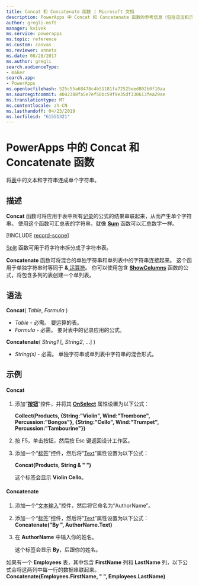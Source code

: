 ```yaml
---
title: Concat 和 Concatenate 函数 | Microsoft 文档
description: PowerApps 中 Concat 和 Concatenate 函数的参考信息（包括语法和示例）
author: gregli-msft
manager: kvivek
ms.service: powerapps
ms.topic: reference
ms.custom: canvas
ms.reviewer: anneta
ms.date: 08/28/2017
ms.author: gregli
search.audienceType:
- maker
search.app:
- PowerApps
ms.openlocfilehash: 525c55a68478c4b51181fa72525eed802b0f10aa
ms.sourcegitcommit: 4042388fa5e7ef50bc59f9e35df330613fea29ae
ms.translationtype: MT
ms.contentlocale: zh-CN
ms.lasthandoff: 04/23/2019
ms.locfileid: "61551321"
---
```

# <a name="concat-and-concatenate-functions-in-powerapps"></a>PowerApps 中的 Concat 和 Concatenate 函数
将[表](../working-with-tables.md)中的文本和字符串连成单个字符串。

## <a name="description"></a>描述
**Concat** 函数可将应用于表中所有[记录](../working-with-tables.md#records)的公式的结果串联起来，从而产生单个字符串。 使用这个函数可汇总表的字符串，就像 **[Sum](function-aggregates.md)** 函数可以汇总数字一样。

[!INCLUDE [record-scope](../../../includes/record-scope.md)]

[Split](function-split.md) 函数可用于将字符串拆分成子字符串表。

**Concatenate** 函数可将混合的单独字符串和单列表中的字符串连接起来。 这个函用于单独字符串时等同于 **&**[ 运算符](operators.md)。 你可以使用包含 **[ShowColumns](function-table-shaping.md)** 函数的公式，将包含多列的表创建一个单列表。

## <a name="syntax"></a>语法
**Concat**( *Table*, *Formula* )

* *Table* - 必需。  要运算的表。
* *Formula* - 必需。  要对表中的记录应用的公式。

**Concatenate**( *String1* [, *String2*, ...] )

* *String(s)* - 必需。  单独字符串或单列表中字符串的混合形式。

## <a name="examples"></a>示例
#### <a name="concat"></a>Concat
1. 添加“**[按钮](../controls/control-button.md)**”控件，并将其 **[OnSelect](../controls/properties-core.md)** 属性设置为以下公式：
   
    **Collect(Products, {String:"Violin", Wind:"Trombone", Percussion:"Bongos"}, {String:"Cello", Wind:"Trumpet", Percussion:"Tambourine"})**
2. 按 F5，单击按钮，然后按 Esc 键返回设计工作区。
3. 添加一个“[标签](../controls/control-text-box.md)”控件，然后将“[Text](../controls/properties-core.md)”属性设置为以下公式：
   
    **Concat(Products, String & " ")**
   
    这个标签会显示 **Violin Cello**。

#### <a name="concatenate"></a>Concatenate
1. 添加一个“[文本输入](../controls/control-text-input.md)”控件，然后将它命名为“AuthorName”。
2. 添加一个“[标签](../controls/control-text-box.md)”控件，然后将“[Text](../controls/properties-core.md)”属性设置为以下公式：<br>
   **Concatenate("By ", AuthorName.Text)**
3. 在 **AuthorName** 中输入你的姓名。
   
    这个标签会显示 **By**，后跟你的姓名。

如果有一个 **Employees** 表，其中包含 **FirstName** 列和 **LastName** 列，以下公式会将这两列中每一行的数据串联起来。
<br>**Concatenate(Employees.FirstName, " ", Employees.LastName)**

